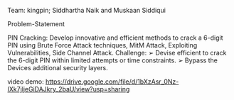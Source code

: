 Team: kingpin; Siddhartha Naik and Muskaan Siddiqui

Problem-Statement

PIN Cracking: Develop innovative and efficient methods to crack a 6-digit PIN using Brute Force Attack 
techniques, MitM Attack, Exploiting Vulnerabilities, Side Channel Attack.
Challenge:
➢ Devise efficient to crack the 6-digit PIN within limited attempts or time constraints.
➢ Bypass the Devices additional security layers.

video demo:
https://drive.google.com/file/d/1bXzAsr_0Nz-IXk7jljeGiDAJkry_2baU/view?usp=sharing
